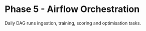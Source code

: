 # Phase 5 - Airflow Orchestration

Daily DAG runs ingestion, training, scoring and optimisation tasks.
